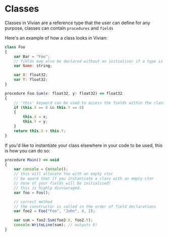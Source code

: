 # Classes

Classes in Vivian are a reference type that the user can define for any purpose, classes can contain `procedures` and `fields`

Here's an example of how a class looks in Vivian:
```javascript
class Foo
{
    var Bar = "Foo";
    // fields may also be declared without an initialiser if a type is specified
    var Name: string; 

    var X: float32; 
    var Y: float32;
}

procedure Foo.Sum(x: float32, y: float32) => float32
{
    // 'this' keyword can be used to access the fields within the class
    if (this.X == 0 && this.Y == 0)
    {
        this.X = x;
        this.Y = y;
    }
    return this.X + this.Y;
}
```

If you'd like to instantiate your class elsewhere in your code to be used, this is how you can do so:
```javascript
procedure Main() => void
{
    var console = Console();
    // this will allocate foo with an empty ctor
    // be aware that if you instantiate a class with an empty ctor
    // none of your fields will be initialised!
    // this is highly discouraged.
    var foo = Foo();

    // correct method
    // the constructor is called in the order of field declarations
    var foo2 = Foo("Foo", "John", 4, 2);

    var sum = foo2.Sum(foo2.X, foo2.Y);
    console.WriteLine(sum); // outputs 6!
}
```
